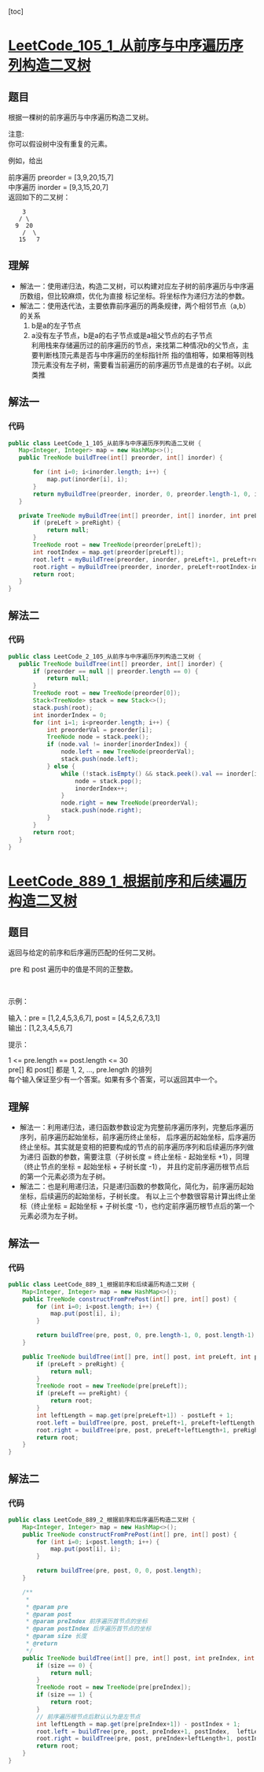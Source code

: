 [toc]
# [LeetCode_105_1_从前序与中序遍历序列构造二叉树](https://leetcode-cn.com/problems/construct-binary-tree-from-preorder-and-inorder-traversal/)
## 题目
根据一棵树的前序遍历与中序遍历构造二叉树。

注意:  
你可以假设树中没有重复的元素。

例如，给出

前序遍历 preorder = [3,9,20,15,7]  
中序遍历 inorder = [9,3,15,20,7]  
返回如下的二叉树：  
```
    3
   / \
  9  20
    /  \
   15   7
```

## 理解
* 解法一：使用递归法，构造二叉树，可以构建对应左子树的前序遍历与中序遍历数组，但比较麻烦，优化为直接
标记坐标。将坐标作为递归方法的参数。
* 解法二：使用迭代法，主要依靠前序遍历的两条规律，两个相邻节点（a,b）的关系
  1. b是a的左子节点
  2. a没有左子节点，b是a的右子节点或是a祖父节点的右子节点  
  利用栈来存储遍历过的前序遍历的节点，来找第二种情况b的父节点，主要判断栈顶元素是否与中序遍历的坐标指针所
  指的值相等，如果相等则栈顶元素没有左子树，需要看当前遍历的前序遍历节点是谁的右子树。以此类推
  
 ## 解法一
 ### 代码
 ```java
public class LeetCode_1_105_从前序与中序遍历序列构造二叉树 {
    Map<Integer, Integer> map = new HashMap<>();
    public TreeNode buildTree(int[] preorder, int[] inorder) {

        for (int i=0; i<inorder.length; i++) {
            map.put(inorder[i], i);
        }
        return myBuildTree(preorder, inorder, 0, preorder.length-1, 0, inorder.length-1);
    }

    private TreeNode myBuildTree(int[] preorder, int[] inorder, int preLeft, int preRight, int inLeft, int inRight) {
        if (preLeft > preRight) {
            return null;
        }
        TreeNode root = new TreeNode(preorder[preLeft]);
        int rootIndex = map.get(preorder[preLeft]);
        root.left = myBuildTree(preorder, inorder, preLeft+1, preLeft+rootIndex-inLeft, inLeft, rootIndex-1);
        root.right = myBuildTree(preorder, inorder, preLeft+rootIndex-inLeft+1, preRight, rootIndex+1, inRight);
        return root;
    }
}

```
 ## 解法二
 ### 代码
 ```java
public class LeetCode_2_105_从前序与中序遍历序列构造二叉树 {
    public TreeNode buildTree(int[] preorder, int[] inorder) {
        if (preorder == null || preorder.length == 0) {
            return null;
        }
        TreeNode root = new TreeNode(preorder[0]);
        Stack<TreeNode> stack = new Stack<>();
        stack.push(root);
        int inorderIndex = 0;
        for (int i=1; i<preorder.length; i++) {
            int preorderVal = preorder[i];
            TreeNode node = stack.peek();
            if (node.val != inorder[inorderIndex]) {
                node.left = new TreeNode(preorderVal);
                stack.push(node.left);
            } else {
                while (!stack.isEmpty() && stack.peek().val == inorder[inorderIndex]) {
                    node = stack.pop();
                    inorderIndex++;
                }
                node.right = new TreeNode(preorderVal);
                stack.push(node.right);
            }
        }
        return root;
    }
}

```
# [LeetCode_889_1_根据前序和后续遍历构造二叉树](https://leetcode-cn.com/problems/construct-binary-tree-from-preorder-and-postorder-traversal/)
## 题目
返回与给定的前序和后序遍历匹配的任何二叉树。  

 pre 和 post 遍历中的值是不同的正整数。

 

示例：

输入：pre = [1,2,4,5,3,6,7], post = [4,5,2,6,7,3,1]  
输出：[1,2,3,4,5,6,7]
 

提示：

1 <= pre.length == post.length <= 30  
pre[] 和 post[] 都是 1, 2, ..., pre.length 的排列  
每个输入保证至少有一个答案。如果有多个答案，可以返回其中一个。

## 理解
* 解法一：利用递归法，递归函数参数设定为完整前序遍历序列，完整后序遍历序列，前序遍历起始坐标，前序遍历终止坐标，
后序遍历起始坐标，后序遍历终止坐标。其实就是变相的把要构成的节点的前序遍历序列和后续遍历序列做为递归
函数的参数，需要注意（子树长度 = 终止坐标 - 起始坐标 +1），同理（终止节点的坐标 = 起始坐标 + 子树长度 -1），
并且约定前序遍历根节点后的第一个元素必须为左子树。
* 解法二：也是利用递归法，只是递归函数的参数简化，简化为，前序遍历起始坐标，后续遍历的起始坐标，子树长度。
有以上三个参数很容易计算出终止坐标（终止坐标 = 起始坐标 + 子树长度 -1），也约定前序遍历根节点后的第一个元素必须为左子树。

## 解法一
### 代码
```java
public class LeetCode_889_1_根据前序和后续遍历构造二叉树 {
    Map<Integer, Integer> map = new HashMap<>();
    public TreeNode constructFromPrePost(int[] pre, int[] post) {
        for (int i=0; i<post.length; i++) {
            map.put(post[i], i);
        }

        return buildTree(pre, post, 0, pre.length-1, 0, post.length-1);
    }

    public TreeNode buildTree(int[] pre, int[] post, int preLeft, int preRight, int postLeft, int postRight) {
        if (preLeft > preRight) {
            return null;
        }
        TreeNode root = new TreeNode(pre[preLeft]);
        if (preLeft == preRight) {
            return root;
        }
        int leftLength = map.get(pre[preLeft+1]) - postLeft + 1;
        root.left = buildTree(pre, post, preLeft+1, preLeft+leftLength,  postLeft, postLeft+leftLength-1);
        root.right = buildTree(pre, post, preLeft+leftLength+1, preRight, postLeft+leftLength, postRight-1);
        return root;
    }
}
```
## 解法二
### 代码
```java
public class LeetCode_889_2_根据前序和后序遍历构造二叉树 {
    Map<Integer, Integer> map = new HashMap<>();
    public TreeNode constructFromPrePost(int[] pre, int[] post) {
        for (int i=0; i<post.length; i++) {
            map.put(post[i], i);
        }

        return buildTree(pre, post, 0, 0, post.length);
    }

    /**
     *
     * @param pre
     * @param post
     * @param preIndex 前序遍历首节点的坐标
     * @param postIndex 后序遍历首节点的坐标
     * @param size 长度
     * @return
     */
    public TreeNode buildTree(int[] pre, int[] post, int preIndex, int postIndex, int size) {
        if (size == 0) {
            return null;
        }
        TreeNode root = new TreeNode(pre[preIndex]);
        if (size == 1) {
            return root;
        }
        // 前序遍历根节点后默认认为是左节点
        int leftLength = map.get(pre[preIndex+1]) - postIndex + 1;
        root.left = buildTree(pre, post, preIndex+1, postIndex,  leftLength);
        root.right = buildTree(pre, post, preIndex+leftLength+1, postIndex+leftLength, size-leftLength-1);
        return root;
    }
}

```